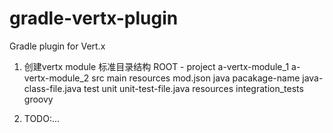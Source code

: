 gradle-vertx-plugin
===================

Gradle plugin for Vert.x

1. 创建vertx module 标准目录结构
ROOT - project
  a-vertx-module_1
  a-vertx-module_2
    src
      main
        resources
          mod.json
        java
          pacakage-name
            java-class-file.java
      test
        unit
          unit-test-file.java
        resources
          integration_tests
            groovy

2. TODO:...
